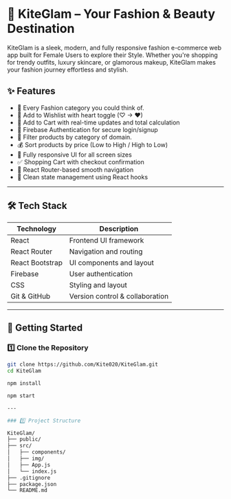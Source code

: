 # 💄 KiteGlam – Your Fashion & Beauty Destination

KiteGlam is a sleek, modern, and fully responsive fashion e-commerce web app built for Female Users to explore their Style. Whether you're shopping for trendy outfits, luxury skincare, or glamorous makeup, KiteGlam makes your fashion journey effortless and stylish.

## ✨ Features

- 🧍 Every Fashion category you could think of.
- 💖 Add to Wishlist with heart toggle (♡ → ❤)
- 🛒 Add to Cart with real-time updates and total calculation
- 🔐 Firebase Authentication for secure login/signup
- 📂 Filter products by category of domain.
- 💰 Sort products by price (Low to High / High to Low)
- 📱 Fully responsive UI for all screen sizes
- ✅ Shopping Cart with checkout confirmation
- 🔄 React Router-based smooth navigation
- 🧠 Clean state management using React hooks

---

## 🛠️ Tech Stack

| Technology | Description                    |
|------------|--------------------------------|
| React      | Frontend UI framework          |
| React Router | Navigation and routing      |
| React Bootstrap | UI components and layout |
| Firebase   | User authentication            |
| CSS        | Styling and layout             |
| Git & GitHub | Version control & collaboration |

---

## 🚀 Getting Started

### 1️⃣ Clone the Repository

```bash
git clone https://github.com/Kite020/KiteGlam.git
cd KiteGlam

npm install

npm start

---

### 1️⃣ Project Structure

KiteGlam/
├── public/
├── src/
│   ├── components/
│   ├── img/
│   ├── App.js
│   └── index.js
├── .gitignore
├── package.json
└── README.md


